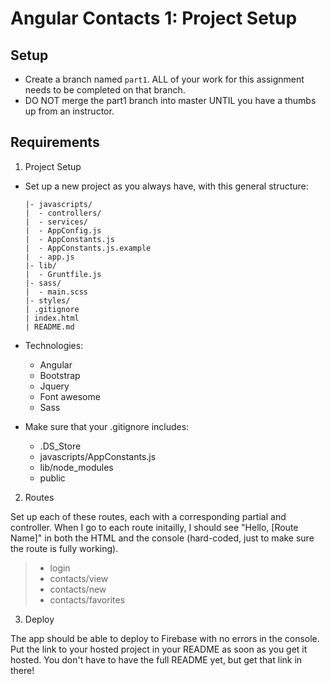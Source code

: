 # Angular Contacts 1: Project Setup

## Setup

* Create a branch named ```part1```.  ALL of your work for this assignment needs to be completed on that branch.  
* DO NOT merge the part1 branch into master UNTIL you have a thumbs up from an instructor.

## Requirements

1.  Project Setup
* Set up a new project as you always have, with this general structure:
  ```
  |- javascripts/
  |  - controllers/
  |  - services/
  |  - AppConfig.js
  |  - AppConstants.js
  |  - AppConstants.js.example
  |  - app.js
  |- lib/
  |  - Gruntfile.js
  |- sass/
  |  - main.scss
  |- styles/
  | .gitignore
  | index.html
  | README.md
  ```
* Technologies:
  * Angular
  * Bootstrap
  * Jquery
  * Font awesome
  * Sass

* Make sure that your .gitignore includes:
  * .DS_Store
  * javascripts/AppConstants.js
  * lib/node_modules
  * public


2. Routes

Set up each of these routes, each with a corresponding partial and controller. When I go to each route initailly, I should see "Hello, [Route Name]" in both the HTML and the console (hard-coded, just to make sure the route is fully working).
 > * login
 > * contacts/view
 > * contacts/new
 > * contacts/favorites

3. Deploy

The app should be able to deploy to Firebase with no errors in the console. Put the link to your hosted project in your README as soon as you get it hosted. You don't have to have the full README yet, but get that link in there!
